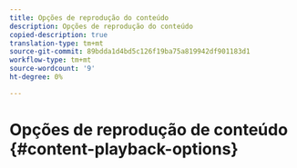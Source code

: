 ```yaml
---
title: Opções de reprodução do conteúdo
description: Opções de reprodução do conteúdo
copied-description: true
translation-type: tm+mt
source-git-commit: 89bdda1d4bd5c126f19ba75a819942df901183d1
workflow-type: tm+mt
source-wordcount: '9'
ht-degree: 0%

---
```



# Opções de reprodução de conteúdo {#content-playback-options}
